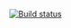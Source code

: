 [![Build status](https://ci.appveyor.com/api/projects/status/3olfpot9e4jx54el/branch/main?svg=true)](https://ci.appveyor.com/project/Saratet/autotestqazadanie2-4-1/branch/main)
